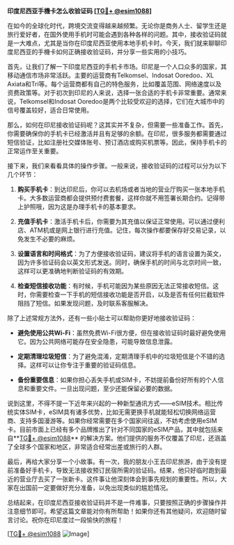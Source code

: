 **印度尼西亚手機卡怎么收验证码 [[TG💪+ @esim1088](https://t.me/s/esim1088)]**

在如今的全球化时代，跨境交流变得越来越频繁。无论你是商务人士、留学生还是旅行爱好者，在国外使用手机时可能会遇到各种各样的问题。其中，接收验证码就是一大难点，尤其是当你在印度尼西亚使用本地手机卡时。今天，我们就来聊聊印度尼西亚的手機卡如何正确接收验证码，并分享一些实用的小技巧。

首先，让我们了解一下印度尼西亚的手机卡市场。印尼是一个人口众多的国家，其移动通信市场非常活跃。主要的运营商有Telkomsel、Indosat Ooredoo、XL Axiata和Tri等。每个运营商都有自己的特色服务，比如覆盖范围、网络速度以及资费政策等。对于初次到印尼的人来说，选择一张合适的手机卡非常重要。通常来说，Telkomsel和Indosat Ooredoo是两个比较受欢迎的选择，它们在大城市中的信号覆盖较好，适合日常使用。

那么，如何在印尼接收验证码呢？这其实并不复杂，但需要一些准备工作。首先，你需要确保你的手机卡已经激活并且有足够的余额。在印尼，很多服务都需要通过短信验证，比如注册社交媒体账号、预订酒店或购买机票等。因此，保持手机卡的正常运作至关重要。

接下来，我们来看看具体的操作步骤。一般来说，接收验证码的过程可以分为以下几个环节：

1. **购买手机卡**：到达印尼后，你可以去机场或者当地的营业厅购买一张本地手机卡。大多数运营商都会提供预付费套餐，这样你就不用签署长期合约。记得带上护照哦，因为这是办理手机卡的基本要求。

2. **充值手机卡**：激活手机卡后，你需要为其充值以保证正常使用。可以通过便利店、ATM机或是网上银行进行充值。记住，每次操作都要保存好交易记录，以免发生不必要的麻烦。

3. **设置语言和时间格式**：为了方便接收验证码，建议将手机的语言设置为英文，因为许多验证码会以英文形式发送。同时，确保手机的时间与北京时间一致，这样可以更准确地判断验证码的有效期。

4. **检查短信接收功能**：有时候，手机可能因为某些原因无法正常接收短信。这时，你需要检查一下手机的短信接收功能是否开启，以及是否有任何拦截软件阻挡了短信。如果发现问题，及时联系客服解决。

除了上述常规方法外，还有一些小贴士可以帮助你更好地接收验证码：

- **避免使用公共Wi-Fi**：虽然免费Wi-Fi很方便，但在接收验证码时最好避免使用它。因为公共网络可能存在安全隐患，可能导致信息泄露。
  
- **定期清理垃圾短信**：为了避免混淆，定期清理手机中的垃圾短信是个不错的选择。这样可以让你专注于重要的验证码信息。

- **备份重要信息**：如果你担心丢失手机或SIM卡，不妨提前备份好所有的个人信息和重要文件。一旦出现问题，至少还能保留必要的数据。

说到这里，不得不提一下近年来兴起的一种新型通讯方式——eSIM技术。相比传统实体SIM卡，eSIM具有诸多优势，比如无需更换手机就能轻松切换网络运营商、支持多国漫游等。如果你经常需要在多个国家间往返，不妨考虑使用eSIM卡。目前市面上已经有多个品牌推出了针对不同国家的eSIM产品，其中就包括来自**[TG💪+ @esim1088](https://t.me/s/esim1088)** 的解决方案。他们提供的服务不仅覆盖了印尼，还涵盖了全球多个国家和地区，非常适合经常出差或旅行的人群。

最后，再给大家分享一个小故事。有一次，我的朋友小王去印尼旅游，由于没有提前准备好手机卡，导致无法接收预订民宿所需的验证码。结果，他只好临时跑到最近的营业厅去买了一张新卡。这件事让他深刻体会到事先规划的重要性。所以，大家在出国前一定要做好充分准备，以免出现类似的尴尬情况。

总结起来，在印度尼西亚接收验证码并不是一件难事，只要按照正确的步骤操作并注意细节即可。希望这篇文章能对你有所帮助！如果你还有其他疑问，欢迎随时留言讨论。祝你在印尼度过一段愉快的旅程！

[[TG💪+ @esim1088](https://t.me/s/esim1088) ![Image](https://i.postimg.cc/4NQfJmqS/Snipaste-2025-05-13-00-14-12.png)]